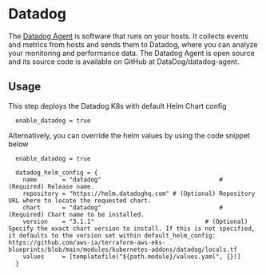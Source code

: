 # Datadog
The [Datadog Agent](https://docs.datadoghq.com/agent/) is software that runs on your hosts. 
It collects events and metrics from hosts and sends them to Datadog, where you can analyze your monitoring and performance data. The Datadog Agent is open source and its source code is available on GitHub at DataDog/datadog-agent.


## Usage
This step deploys the Datadog K8s with default Helm Chart config

```hcl
  enable_datadog = true
```

Alternatively, you can override the helm values by using the code snippet below

```hcl
  enable_datadog = true

  datadog_helm_config = {
    name       = "datadog"                                 # (Required) Release name.
    repository = "https://helm.datadoghq.com" # (Optional) Repository URL where to locate the requested chart.
    chart      = "datadog"                                 # (Required) Chart name to be installed.
    version    = "3.1.1"                               # (Optional) Specify the exact chart version to install. If this is not specified, it defaults to the version set within default_helm_config: https://github.com/aws-ia/terraform-aws-eks-blueprints/blob/main/modules/kubernetes-addons/datadog/locals.tf
    values     = [templatefile("${path.module}/values.yaml", {})]
  }
```
